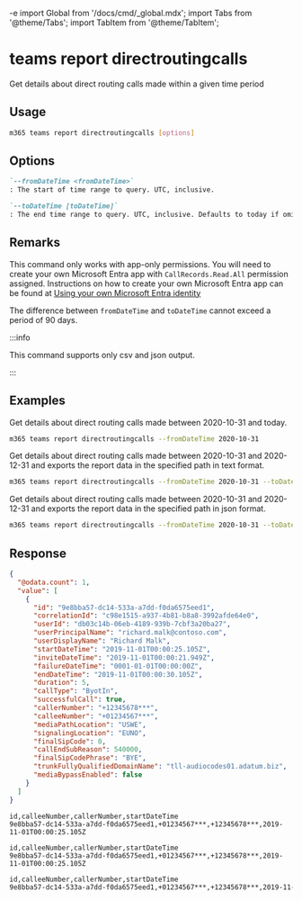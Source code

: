 -e <!-- DISCLAIMER: All secrets, passwords, and sensitive values in this document are examples only and not real credentials. -->
import Global from '/docs/cmd/_global.mdx';
import Tabs from '@theme/Tabs';
import TabItem from '@theme/TabItem';

# teams report directroutingcalls

Get details about direct routing calls made within a given time period

## Usage

```sh
m365 teams report directroutingcalls [options]
```

## Options

```md definition-list
`--fromDateTime <fromDateTime>`
: The start of time range to query. UTC, inclusive.

`--toDateTime [toDateTime]`
: The end time range to query. UTC, inclusive. Defaults to today if omitted.
```

<Global />

## Remarks

This command only works with app-only permissions. You will need to create your own Microsoft Entra app with `CallRecords.Read.All` permission assigned. Instructions on how to create your own Microsoft Entra app can be found at [Using your own Microsoft Entra identity](../../../user-guide/using-own-identity.mdx)

The difference between `fromDateTime` and `toDateTime` cannot exceed a period of 90 days.

:::info

This command supports only csv and json output.

:::

## Examples

Get details about direct routing calls made between 2020-10-31 and today.

```sh
m365 teams report directroutingcalls --fromDateTime 2020-10-31
```

Get details about direct routing calls made between 2020-10-31 and 2020-12-31 and exports the report data in the specified path in text format.

```sh
m365 teams report directroutingcalls --fromDateTime 2020-10-31 --toDateTime 2020-12-31 --output text > "directroutingcalls.txt"
```

Get details about direct routing calls made between 2020-10-31 and 2020-12-31 and exports the report data in the specified path in json format.

```sh
m365 teams report directroutingcalls --fromDateTime 2020-10-31 --toDateTime 2020-12-31 --output json > "directroutingcalls.json"
```

## Response

<Tabs>
  <TabItem value="JSON">

  ``` json
  {
    "@odata.count": 1,
    "value": [
      {
        "id": "9e8bba57-dc14-533a-a7dd-f0da6575eed1",
        "correlationId": "c98e1515-a937-4b81-b8a8-3992afde64e0",
        "userId": "db03c14b-06eb-4189-939b-7cbf3a20ba27",
        "userPrincipalName": "richard.malk@contoso.com",
        "userDisplayName": "Richard Malk",
        "startDateTime": "2019-11-01T00:00:25.105Z",
        "inviteDateTime": "2019-11-01T00:00:21.949Z",
        "failureDateTime": "0001-01-01T00:00:00Z",
        "endDateTime": "2019-11-01T00:00:30.105Z",
        "duration": 5,
        "callType": "ByotIn",
        "successfulCall": true,
        "callerNumber": "+12345678***",
        "calleeNumber": "+01234567***",
        "mediaPathLocation": "USWE",
        "signalingLocation": "EUNO",
        "finalSipCode": 0,
        "callEndSubReason": 540000,
        "finalSipCodePhrase": "BYE",
        "trunkFullyQualifiedDomainName": "tll-audiocodes01.adatum.biz",
        "mediaBypassEnabled": false
      }
    ]
  }
  ```

  </TabItem>
  <TabItem value="Text">

  ``` text
  id,calleeNumber,callerNumber,startDateTime
  9e8bba57-dc14-533a-a7dd-f0da6575eed1,+01234567***,+12345678***,2019-11-01T00:00:25.105Z
  ```

  </TabItem>
  <TabItem value="CSV">

  ``` text
  id,calleeNumber,callerNumber,startDateTime
  9e8bba57-dc14-533a-a7dd-f0da6575eed1,+01234567***,+12345678***,2019-11-01T00:00:25.105Z
  ```

  </TabItem>
  <TabItem value="Markdown">

  ```md
  id,calleeNumber,callerNumber,startDateTime
  9e8bba57-dc14-533a-a7dd-f0da6575eed1,+01234567***,+12345678***,2019-11-01T00:00:25.105Z
  ```

  </TabItem>
</Tabs>
